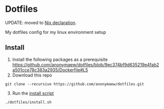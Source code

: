 # Dotfiles

UPDATE: moved to [Nix declaration](https://github.com/anonymaew/config.nix).

My dotfiles config for my linux environment setup

## Install

1. Install the following packages as a prerequisite
https://github.com/anonymaew/dotfiles/blob/9ec374bf9d635219e4fab2a501cce78c383a2935/Dockerfile#L5
2. Download this repo
```shell
git clone --recursive https://github.com/anonymaew/dotfiles.git
```
3. Run the [install script](./install.sh)
```shell
./dotfiles/install.sh
```
